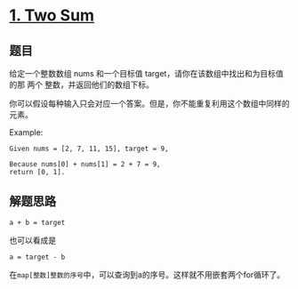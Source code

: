 # [1. Two Sum](https://leetcode.com/problems/two-sum/)

## 题目

给定一个整数数组 nums 和一个目标值 target，请你在该数组中找出和为目标值的那 两个 整数，并返回他们的数组下标。

你可以假设每种输入只会对应一个答案。但是，你不能重复利用这个数组中同样的元素。

Example:

```text
Given nums = [2, 7, 11, 15], target = 9,

Because nums[0] + nums[1] = 2 + 7 = 9,
return [0, 1].
```

## 解题思路

```
a + b = target
```

也可以看成是

```
a = target - b
```

在`map[整数]整数的序号`中，可以查询到a的序号。这样就不用嵌套两个for循环了。
